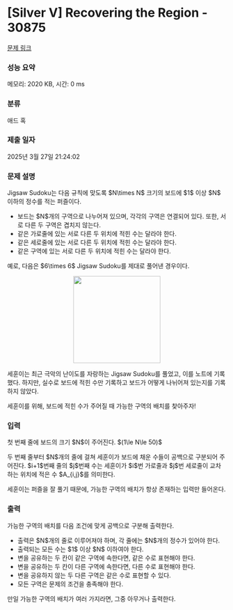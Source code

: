# [Silver V] Recovering the Region - 30875 

[문제 링크](https://www.acmicpc.net/problem/30875) 

### 성능 요약

메모리: 2020 KB, 시간: 0 ms

### 분류

애드 혹

### 제출 일자

2025년 3월 27일 21:24:02

### 문제 설명

<p>Jigsaw Sudoku는 다음 규칙에 맞도록 $N\times N$ 크기의 보드에 $1$ 이상 $N$ 이하의 정수를 적는 퍼즐이다.</p>

<ul>
	<li>보드는 $N$개의 구역으로 나누어져 있으며, 각각의 구역은 연결되어 있다. 또한, 서로 다른 두 구역은 겹치지 않는다.</li>
	<li>같은 가로줄에 있는 서로 다른 두 위치에 적힌 수는 달라야 한다.</li>
	<li>같은 세로줄에 있는 서로 다른 두 위치에 적힌 수는 달라야 한다.</li>
	<li>같은 구역에 있는 서로 다른 두 위치에 적힌 수는 달라야 한다.</li>
</ul>

<p>예로, 다음은 $6\times 6$ Jigsaw Sudoku를 제대로 풀어낸 경우이다.</p>

<p style="text-align:center;"><img alt="" src="" style="width: 200px; height: 200px;"></p>

<p>세훈이는 최근 극악의 난이도를 자랑하는 Jigsaw Sudoku를 풀었고, 이를 노트에 기록했다. 하지만, 실수로 보드에 적힌 수만 기록하고 보드가 어떻게 나뉘어져 있는지를 기록하지 않았다.</p>

<p>세훈이를 위해, 보드에 적힌 수가 주어질 때 가능한 구역의 배치를 찾아주자!</p>

### 입력 

 <p>첫 번째 줄에 보드의 크기 $N$이 주어진다. $(1\le N\le 50)$</p>

<p>두 번째 줄부터 $N$개의 줄에 걸쳐 세훈이가 보드에 채운 수들이 공백으로 구분되어 주어진다. $i+1$번째 줄의 $j$번째 수는 세훈이가 $i$번 가로줄과 $j$번 세로줄이 교차하는 위치에 적은 수 $A_{i,j}$를 의미한다.</p>

<p>세훈이는 퍼즐을 잘 풀기 때문에, 가능한 구역의 배치가 항상 존재하는 입력만 들어온다.</p>

### 출력 

 <p>가능한 구역의 배치를 다음 조건에 맞게 공백으로 구분해 출력한다.</p>

<ul>
	<li>출력은 $N$개의 줄로 이루어져야 하며, 각 줄에는 $N$개의 정수가 있어야 한다.</li>
	<li>출력되는 모든 수는 $1$ 이상 $N$ 이하여야 한다.</li>
	<li>변을 공유하는 두 칸이 같은 구역에 속한다면, 같은 수로 표현해야 한다.</li>
	<li>변을 공유하는 두 칸이 다른 구역에 속한다면, 다른 수로 표현해야 한다.</li>
	<li>변을 공유하지 않는 두 다른 구역은 같은 수로 표현할 수 있다.</li>
	<li>모든 구역은 문제의 조건을 충족해야 한다.</li>
</ul>

<p>만일 가능한 구역의 배치가 여러 가지라면, 그중 아무거나 출력한다.</p>

